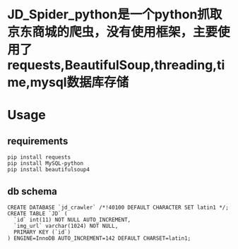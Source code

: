 # JD_Spider_python是一个python抓取京东商城的爬虫，没有使用框架，主要使用了requests,BeautifulSoup,threading,time,mysql数据库存储

# Usage

## requirements

```
pip install requests
pip install MySQL-python
pip install beautifulsoup4
```

## db schema
```
CREATE DATABASE `jd_crawler` /*!40100 DEFAULT CHARACTER SET latin1 */;
CREATE TABLE `JD` (
  `id` int(11) NOT NULL AUTO_INCREMENT,
  `img_url` varchar(1024) NOT NULL,
  PRIMARY KEY (`id`)
) ENGINE=InnoDB AUTO_INCREMENT=142 DEFAULT CHARSET=latin1;
```